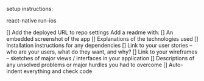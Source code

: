 setup instructions:


react-native run-ios




[] Add the deployed URL to repo settings
Add a readme with:
[] An embedded screenshot of the app
[] Explanations of the technologies used
[] Installation instructions for any dependencies
[] Link to your user stories – who are your users, what do they want, and why?
[] Link to your wireframes – sketches of major views / interfaces in your application
[] Descriptions of any unsolved problems or major hurdles you had to overcome
[] Auto-indent everything and check code
